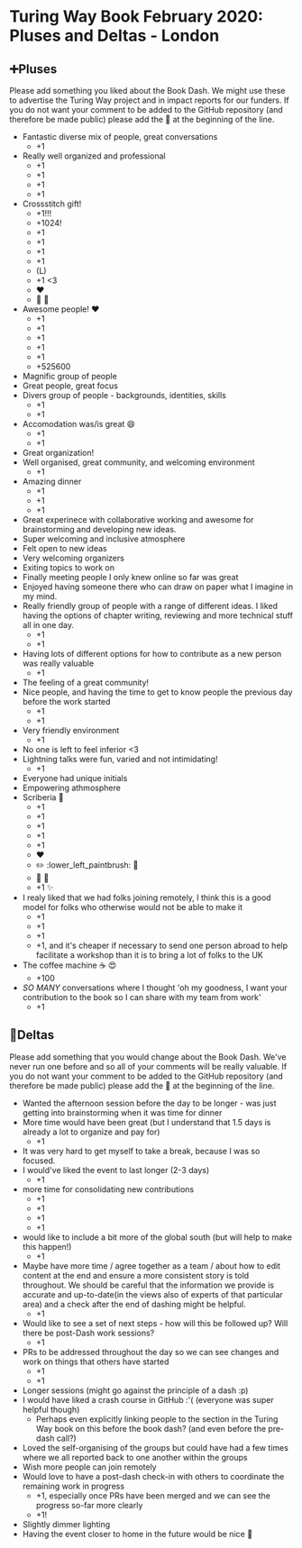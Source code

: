 # Turing Way Book February 2020: Pluses and Deltas - London

:heavy_plus_sign:Pluses
---

Please add something you liked about the Book Dash. We might use these to advertise the Turing Way project and in impact reports for our funders. If you do not want your comment to be added to the GitHub repository (and therefore be made public) please add the 🤫 at the beginning of the line.

- Fantastic diverse mix of people, great conversations
    - +1
- Really well organized and professional
    - +1
    - +1
    - +1
    - +1
- Crossstitch gift!
    - +1!!!
    - +1024!
    - +1
    - +1
    - +1
    - +1
    - (L)
    - +1 <3
    - :heart:
    - :thread: :sparkling_heart:
- Awesome people! :heart:
  - +1
  - +1
  - +1
  - +1
  - +1
  - +525600
- Magnific group of people
- Great people, great focus
- Divers group of people - backgrounds, identities, skills
    - +1
    - +1
- Accomodation was/is great :smile:
    - +1
    - +1
- Great organization!
- Well organised, great community, and welcoming environment
    - +1
- Amazing dinner
    - +1
    - +1
    - +1
- Great experinece with collaborative working and awesome for brainstorming and developing new ideas.
- Super welcoming and inclusive atmosphere
- Felt open to new ideas
- Very welcoming organizers
- Exiting topics to work on
- Finally meeting people I only knew online so far was great
- Enjoyed having someone there who can draw on paper what I imagine in my mind.
- Really friendly group of people with a range of different ideas. I liked having the options of chapter writing, reviewing and more technical stuff all in one day.
    - +1
    - +1
- Having lots of different options for how to contribute as a new person was really valuable
    - +1
- The feeling of a great community!
- Nice people, and having the time to get to know people the previous day before the work started
    - +1
    - +1
- Very friendly environment
    - +1
- No one is left to feel inferior <3
- Lightning talks were fun, varied and not intimidating!
    - +1
- Everyone had unique initials
- Empowering athmosphere
- Scriberia :sparkling_heart:
    - +1
    - +1
    - +1
    - +1
    - +1
    - :heart:
    - :pencil2: :lower_left_paintbrush: :sparkling_heart:
    - :popcorn: :tada:
    - +1 :sparkles:
- I realy liked that we had folks joining remotely, I think this is a good model for folks who otherwise would not be able to make it
    - +1
    - +1
    - +1
    - +1, and it's cheaper if necessary to send one person abroad to help facilitate a workshop than it is to bring a lot of folks to the UK
- The coffee machine :coffee: :heart_eyes:
    - +100
- _SO MANY_ conversations where I thought 'oh my goodness, I want your contribution to the book so I can share with my team from work'
    - +1




:arrow_up_small:Deltas
---

Please add something that you would change about the Book Dash. We've never run one before and so all of your comments will be really valuable. If you do not want your comment to be added to the GitHub repository (and therefore be made public) please add the 🤫 at the beginning of the line.

- Wanted the afternoon session before the day to be longer - was just getting into brainstorming when it was time for dinner
- More time would have been great (but I understand that 1.5 days is already a lot to organize and pay for)
    - +1
- It was very hard to get myself to take a break, because I was so focused.
- I would've liked the event to last longer (2-3 days)
    - +1
- more time for consolidating new contributions
    - +1
    - +1
    - +1
    - +1
- would like to include a bit more of the global south (but will help to make this happen!)
    - +1
- Maybe have more time / agree together as a team / about how to edit content at the end and ensure a more consistent story is told throughout. We should be careful that the information we provide is accurate and up-to-date(in the views also of experts of that particular area) and a check after the end of dashing might be helpful.
    - +1
- Would like to see a set of next steps - how will this be followed up? Will there be post-Dash work sessions?
    - +1
- PRs to be addressed throughout the day so we can see changes and work on things that others have started
    - +1
    - +1
- Longer sessions (might go against the principle of a dash :p)
- I would have liked a crash course in GitHub :'( (everyone was super helpful though)
    - Perhaps even explicitly linking people to the section in the Turing Way book on this before the book dash? (and even before the pre-dash call?)
- Loved the self-organising of the groups but could have had a few times where we all reported back to one another within the groups
- Wish more people can join remotely
- Would love to have a post-dash check-in with others to coordinate the remaining work in progress
    - +1, especially once PRs have been merged and we can see the progress so-far more clearly
    - +1!
- Slightly dimmer lighting
- Having the event closer to home in the future would be nice :bullettrain_front:

